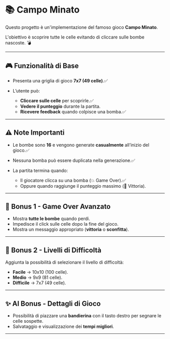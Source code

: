 # 📚 Campo Minato

Questo progetto è un'implementazione del famoso gioco **Campo Minato**.

L'obiettivo è scoprire tutte le celle evitando di cliccare sulle bombe nascoste. 💣

---

## 🎮 Funzionalità di Base

* Presenta una griglia di gioco **7x7 (49 celle)**.✅
* L’utente può:

  * **Cliccare sulle celle** per scoprirle.✅
  * **Vedere il punteggio** durante la partita.
  * **Ricevere feedback** quando colpisce una bomba.✅

---

## ⚠️ Note Importanti

* Le bombe sono **16** e vengono generate **casualmente** all’inizio del gioco.✅
* Nessuna bomba può essere duplicata nella generazione.✅
* La partita termina quando:

  * Il giocatore clicca su una bomba (💥 Game Over).✅
  * Oppure quando raggiunge il punteggio massimo (🎉 Vittoria).

---

## 🚀 Bonus 1 - Game Over Avanzato

* Mostra **tutte le bombe** quando perdi.
* Impedisce il click sulle celle dopo la fine del gioco.
* Mostra un messaggio appropriato (**vittoria** o **sconfitta**).

---

## 🚀 Bonus 2 - Livelli di Difficoltà

Aggiunta la possibilità di selezionare il livello di difficoltà:

* **Facile** → 10x10 (100 celle).
* **Medio** → 9x9 (81 celle).
* **Difficile** → 7x7 (49 celle).

---

## ✨ AI Bonus - Dettagli di Gioco

* Possibilità di piazzare una **bandierina** con il tasto destro per segnare le celle sospette.
* Salvataggio e visualizzazione dei **tempi migliori**.

---

